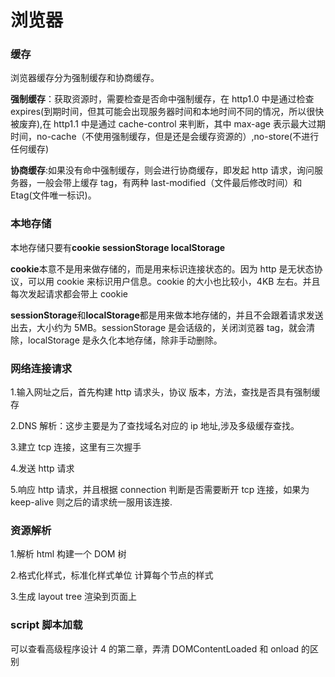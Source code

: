 # 浏览器

### 缓存

浏览器缓存分为强制缓存和协商缓存。

**强制缓存**：获取资源时，需要检查是否命中强制缓存，在 http1.0 中是通过检查 expires(到期时间，但其可能会出现服务器时间和本地时间不同的情况，所以很快被废弃),在 http1.1 中是通过 cache-control 来判断，其中 max-age 表示最大过期时间，no-cache（不使用强制缓存，但是还是会缓存资源的）,no-store(不进行任何缓存)

**协商缓存**:如果没有命中强制缓存，则会进行协商缓存，即发起 http 请求，询问服务器，一般会带上缓存 tag，有两种 last-modified（文件最后修改时间）和 Etag(文件唯一标识)。

### 本地存储

本地存储只要有**cookie sessionStorage localStorage**

**cookie**本意不是用来做存储的，而是用来标识连接状态的。因为 http 是无状态协议，可以用 cookie 来标识用户信息。cookie 的大小也比较小，4KB 左右。并且每次发起请求都会带上 cookie

**sessionStorage**和**localStorage**都是用来做本地存储的，并且不会跟着请求发送出去，大小约为 5MB。sessionStorage 是会话级的，关闭浏览器 tag，就会清除，localStorage 是永久化本地存储，除非手动删除。

### 网络连接请求

1.输入网址之后，首先构建 http 请求头，协议 版本，方法，查找是否具有强制缓存

2.DNS 解析：这步主要是为了查找域名对应的 ip 地址,涉及多级缓存查找。

3.建立 tcp 连接，这里有三次握手

4.发送 http 请求

5.响应 http 请求，并且根据 connection 判断是否需要断开 tcp 连接，如果为 keep-alive 则之后的请求统一服用该连接.

### 资源解析

1.解析 html 构建一个 DOM 树

2.格式化样式，标准化样式单位 计算每个节点的样式

3.生成 layout tree 渲染到页面上

### script 脚本加载

可以查看高级程序设计 4 的第二章，弄清 DOMContentLoaded 和 onload 的区别

